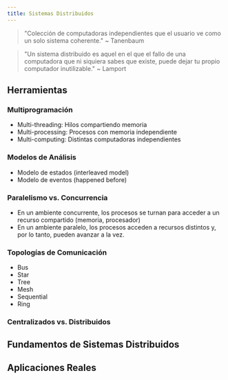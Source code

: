 ```yaml
---
title: Sistemas Distribuidos
---
```


> "Colección de computadoras independientes que el usuario ve como un solo sistema coherente." ~ Tanenbaum

> "Un sistema distribuido es aquel en el que el fallo de una computadora que ni siquiera sabes que existe, puede dejar tu propio computador inutilizable." ~ Lamport

## Herramientas

### Multiprogramación

- Multi-threading: Hilos compartiendo memoria
- Multi-processing: Procesos con memoria independiente
- Multi-computing: Distintas computadoras independientes

### Modelos de Análisis

- Modelo de estados (interleaved model)
- Modelo de eventos (happened before)

### Paralelismo vs. Concurrencia

- En un ambiente concurrente, los procesos se turnan para acceder a un recurso compartido (memoria, procesador)
- En un ambiente paralelo, los procesos acceden a recursos distintos y, por lo tanto, pueden avanzar a la vez.

### Topologías de Comunicación

- Bus
- Star
- Tree
- Mesh
- Sequential
- Ring

### Centralizados vs. Distribuidos



## Fundamentos de Sistemas Distribuidos

## Aplicaciones Reales

